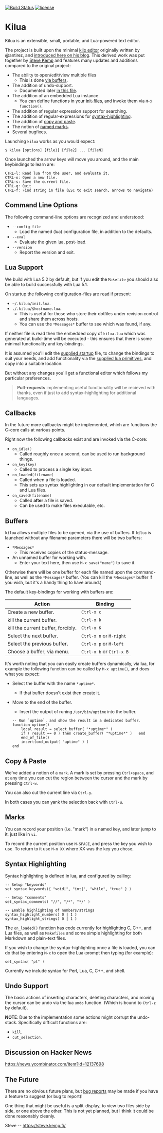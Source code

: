 [![Build Status](https://travis-ci.org/skx/kilua.png)](https://travis-ci.org/skx/kilua)
[![license](https://img.shields.io/github/license/skx/kilua.svg)]()


# Kilua

Kilua is an extensible, small, portable, and Lua-powered text editor.

The project is built upon the minimal [kilo editor](https://github.com/antirez/kilo) originally written by @antirez, and [introduced here on his blog](http://antirez.com/news/108).  This derived work was put together by [Steve Kemp](https://steve.kemp.fi/) and features many updates and additions compared to the original project:

* The ability to open/edit/view multiple files
   * This is done [via buffers](#buffers).
* The addition of undo-support.
   * Documented later [in this file](#undo-support).
* The addition of an embedded Lua instance.
   * You can define functions in your [init-files](#lua-support), and invoke them via `M-x function()`.
* The addition of regular expression support for searching.
* The addition of regular-expressions for [syntax-highlighting](#syntax-highlighting).
* The addition of [copy and paste](#copy--paste).
* The notion of [named marks](#marks).
* Several bugfixes.

Launching `kilua` works as you would expect:

    $ kilua [options] [file1] [file2] ... [fileN]

Once launched the arrow keys will move you around, and the main keybindings
to learn are:

    CTRL-l: Read lua from the user, and evaluate it.
    CTRL-o: Open a new file.
    CTRL-s: Save the current file.
    CTRL-q: Quit
    CTRL-f: Find string in file (ESC to exit search, arrows to navigate)



## Command Line Options

The following command-line options are recognized and understood:

* `--config file`
    * Load the named (lua) configuration file, in addition to the defaults.
* `--eval`
    * Evaluate the given lua, post-load.
* `--version`
    * Report the version and exit.


## Lua Support

We build with Lua 5.2 by default, but if you edit the `Makefile` you
should also be able to build successfully with Lua 5.1.

On startup the following configuration-files are read if present:

* `~/.kilua/init.lua`.
* `./.kilua/$hostname.lua`.
   * This is useful for those who store their dotfiles under revision control and share them across hosts.
   * You can use the `*Messages*` buffer to see which was found, if any.

If neither file is read then the embedded copy of `kilua.lua` which
was generated at build-time will be executed - this ensures that there
is some minimal functionality and key-bindings.

It is assumed you'll edit the [supplied startup](kilua.lua) file, to
change the bindings to suit your needs, and add functionality via
the [supplied lua primitives](PRIMITIVES.md), and copy into a suitable
location.

But without any changes you'll get a functional editor which follows my
particular preferences.

> **Pull-requests** implementing useful functionality will be recieved with thanks, even if just to add syntax-highlighting for additional languages.


## Callbacks

In the future more callbacks might be implemented, which are functions the
C-core calls at various points.

Right now the following callbacks exist and are invoked via the C-core:

* `on_idle()`
    * Called roughly once a second, can be used to run background things.
* `on_key(key)`
    * Called to process a single key input.
* `on_loaded(filename)`
    * Called when a file is loaded.
    * This sets up syntax highlighting in our default implementation for C and Lua files.
* `on_saved(filename)`
    * Called __after__ a file is saved.
    * Can be used to make files executable, etc.



## Buffers

`kilua` allows multiple files to be opened, via the use of buffers.  If `kilua` is launched without any filename parameters there will be two buffers:

* `*Messages*`
    * This receives copies of the status-message.
* An unnamed buffer for working with.
    * Enter your text here, then use `M-x save("name")` to save it.

Otherwise there will be one buffer for each file named upon the command-line,
as well as the `*Messages*` buffer.  (You can kill the `*Messages*` buffer
if you wish, but it's a handy thing to have around.)

The default key-bindings for working with buffers are:

Action                             | Binding
---------------------------------- | --------------
Create a new buffer.               | `Ctrl-x c`
kill the current buffer.           | `Ctrl-x k`
kill the current buffer, forcibly. | `Ctrl-x K`
Select the next buffer.            | `Ctrl-x n` or `M-right`
Select the previous buffer.        | `Ctrl-x p` or `M-left`
Choose a buffer, via menu.         | `Ctrl-x b` or `Ctrl-x B`

It's worth noting that you can easily create buffers dynamically, via lua, for
example the following function can be called by `M-x uptime()`, and does
what you expect:

* Select the buffer with the name `*uptime*`.
     * If that buffer doesn't exist then create it.
* Move to the end of the buffer.
     * Insert the output of runing `/usr/bin/uptime` into the buffer.


      -- Run `uptime`, and show the result in a dedicated buffer.
      function uptime()
          local result = select_buffer( "*uptime*" )
          if ( result == 0 ) then create_buffer( "*uptime*" )   end
          end_of_file()
          insert(cmd_output( "uptime" ) )
      end


## Copy & Paste

We've added a notion of a `mark`.  A mark is set by pressing `Ctrl+space`,
and at any time you can cut the region between the cursor and the mark by
pressing `Ctrl-w`.

You can also cut the current line via `Ctrl-y`.

In both cases you can yank the selection back with `Ctrl-u`.


## Marks

You can record your position (i.e. "mark") in a named key, and
later jump to it, just like in `vi`.

To record the current position use `M-SPACE`, and press the key
you wish to use.  To return to it use `M-m XX` where XX was the
key you chose.


## Syntax Highlighting

Syntax highlighting is defined in lua, and configured by calling:

    -- Setup "keywords"
    set_syntax_keywords({ "void|", "int|", "while", "true" } )

    -- Setup "comments"
    set_syntax_comments( "//", "/*", "*/" )

    -- Enable highlighting of numbers/strings
    syntax_highlight_numbers( 0 | 1 )
    syntax_highlight_strings( 0 | 1 )

The `on_loaded()` function has code currently for highlighting C, C++,
and Lua files, as well as `Makefiles` and some simple highlighting for
both Markdown and plain-text files.

If you wish to change the syntax-highlighting once a file is loaded,
you can do that by entering `M-x` to open the Lua-prompt then
typing (for example):

    set_syntax( "pl" )

Currently we include syntax for Perl, Lua, C, C++, and shell.


## Undo Support

The basic actions of inserting characters, deleting characters, and
moving the cursor can be undo via the lua `undo` function.  (Which is
bound to `Ctrl-z` by default).

**NOTE**: Due to the implementation some actions might corrupt the
undo-stack.  Specifically difficult functions are:

* `kill`.
* `cut_selection`.


## Discussion on Hacker News

https://news.ycombinator.com/item?id=12137698

## The Future

There are no obvious future plans, but [bug reports](https://github.com/skx/kilua/issues) may be made if you have a feature to suggest (or bug to report)!

One thing that might be useful is a split-display, to view two files
side by side, or one above the other.  This is not yet planned, but
I think it could be done reasonably cleanly.

Steve
\--
https://steve.kemp.fi/
